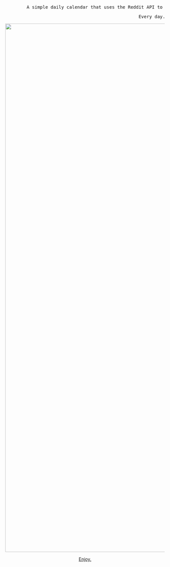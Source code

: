 
<pre>
        A simple daily calendar that uses the Reddit API to tell you what day it is with anime. 
</pre>
<pre>
                                                  Every day.
</pre>


<div align="center">
         
<img width="1667" alt="Screen Shot 2021-07-28 at 9 07 03 AM" src="https://user-images.githubusercontent.com/55470100/127327246-5e12a673-5649-4eaf-b01e-526b10cd04ca.png">
         
         
[Enjoy.](https://kristenprescott.github.io/AnimeCalendar/) 
     
</div>





